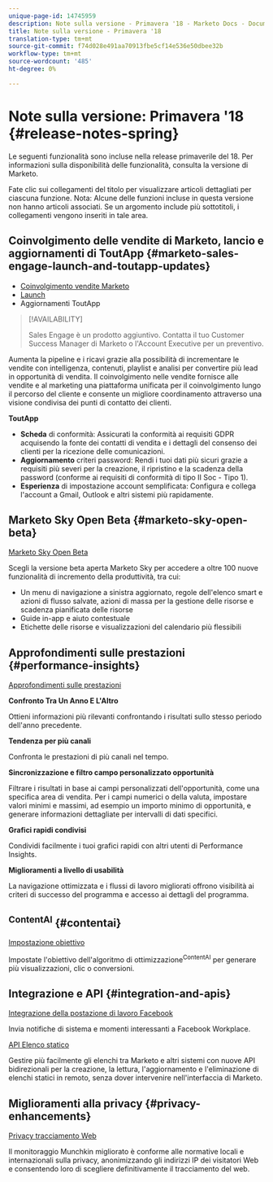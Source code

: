 ```yaml
---
unique-page-id: 14745959
description: Note sulla versione - Primavera '18 - Marketo Docs - Documentazione prodotto
title: Note sulla versione - Primavera '18
translation-type: tm+mt
source-git-commit: f74d028e491aa70913fbe5cf14e536e50dbee32b
workflow-type: tm+mt
source-wordcount: '485'
ht-degree: 0%

---
```



# Note sulla versione: Primavera &#39;18 {#release-notes-spring}

Le seguenti funzionalità sono incluse nella release primaverile del 18. Per informazioni sulla disponibilità delle funzionalità, consulta la versione di Marketo.

Fate clic sui collegamenti del titolo per visualizzare articoli dettagliati per ciascuna funzione. Nota: Alcune delle funzioni incluse in questa versione non hanno articoli associati. Se un argomento include più sottotitoli, i collegamenti vengono inseriti in tale area.

## Coinvolgimento delle vendite di Marketo, lancio e aggiornamenti di ToutApp {#marketo-sales-engage-launch-and-toutapp-updates}

* [Coinvolgimento vendite Marketo](/help/marketo/product-docs/marketo-sales-connect/getting-started/sales-connect-overview.md)
* [Launch](/help/marketo/product-docs/marketo-sales-connect/getting-started/sales-connect-overview.md)
* Aggiornamenti ToutApp

>[!AVAILABILITY]
>
>Sales Engage è un prodotto aggiuntivo. Contatta il tuo Customer Success Manager di Marketo o l&#39;Account Executive per un preventivo.

Aumenta la pipeline e i ricavi grazie alla possibilità di incrementare le vendite con intelligenza, contenuti, playlist e analisi per convertire più lead in opportunità di vendita. Il coinvolgimento nelle vendite fornisce alle vendite e al marketing una piattaforma unificata per il coinvolgimento lungo il percorso del cliente e consente un migliore coordinamento attraverso una visione condivisa dei punti di contatto dei clienti.

**ToutApp**

* **Scheda** di conformità: Assicurati la conformità ai requisiti GDPR acquisendo la fonte dei contatti di vendita e i dettagli del consenso dei clienti per la ricezione delle comunicazioni.
* **Aggiornamento** criteri password: Rendi i tuoi dati più sicuri grazie a requisiti più severi per la creazione, il ripristino e la scadenza della password (conforme ai requisiti di conformità di tipo II Soc - Tipo 1).
* **Esperienza** di impostazione account semplificata: Configura e collega l&#39;account a Gmail, Outlook e altri sistemi più rapidamente.

## Marketo Sky Open Beta {#marketo-sky-open-beta}

[Marketo Sky Open Beta](https://help.marketo.com/hc/en-us)

Scegli la versione beta aperta Marketo Sky per accedere a oltre 100 nuove funzionalità di incremento della produttività, tra cui:

* Un menu di navigazione a sinistra aggiornato, regole dell&#39;elenco smart e azioni di flusso salvate, azioni di massa per la gestione delle risorse e scadenza pianificata delle risorse
* Guide in-app e aiuto contestuale
* Etichette delle risorse e visualizzazioni del calendario più flessibili

## Approfondimenti sulle prestazioni {#performance-insights}

[Approfondimenti sulle prestazioni](/help/marketo/product-docs/reporting/performance-insights/performance-insights-overview.md)

**Confronto Tra Un Anno E L&#39;Altro**

Ottieni informazioni più rilevanti confrontando i risultati sullo stesso periodo dell&#39;anno precedente.

**Tendenza per più canali**

Confronta le prestazioni di più canali nel tempo.

**Sincronizzazione e filtro campo personalizzato opportunità**

Filtrare i risultati in base ai campi personalizzati dell&#39;opportunità, come una specifica area di vendita. Per i campi numerici o della valuta, impostare valori minimi e massimi, ad esempio un importo minimo di opportunità, e generare informazioni dettagliate per intervalli di dati specifici.

**Grafici rapidi condivisi**

Condividi facilmente i tuoi grafici rapidi con altri utenti di Performance Insights.

**Miglioramenti a livello di usabilità**

La navigazione ottimizzata e i flussi di lavoro migliorati offrono visibilità ai criteri di successo del programma e accesso ai dettagli del programma.

## <sup>ContentAI</sup>  {#contentai}

[Impostazione obiettivo](/help/marketo/product-docs/predictive-content/getting-started/algorithm-goal-settings.md)

Impostate l&#39;obiettivo dell&#39;algoritmo di ottimizzazione<sup>ContentAI</sup> per generare più visualizzazioni, clic o conversioni.

## Integrazione e API {#integration-and-apis}

[Integrazione della postazione di lavoro Facebook](/help/marketo/product-docs/administration/additional-integrations/add-workplace-by-facebook-as-a-launchpoint-service.md)

Invia notifiche di sistema e momenti interessanti a Facebook Workplace.

[API Elenco statico](http://developers.marketo.com/rest-api/assets/static-lists/)

Gestire più facilmente gli elenchi tra Marketo e altri sistemi con nuove API bidirezionali per la creazione, la lettura, l&#39;aggiornamento e l&#39;eliminazione di elenchi statici in remoto, senza dover intervenire nell&#39;interfaccia di Marketo.

## Miglioramenti alla privacy {#privacy-enhancements}

[Privacy tracciamento Web](http://developers.marketo.com/javascript-api/lead-tracking/)

Il monitoraggio Munchkin migliorato è conforme alle normative locali e internazionali sulla privacy, anonimizzando gli indirizzi IP dei visitatori Web e consentendo loro di scegliere definitivamente il tracciamento del web.

